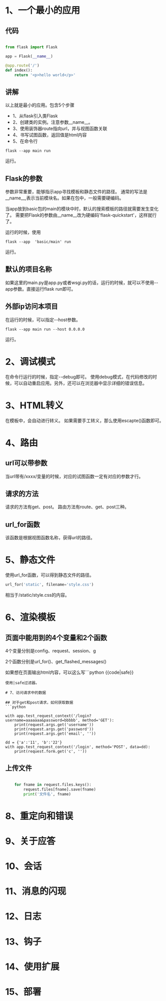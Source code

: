 # 1、一个最小的应用

## 代码
```python

from flask import Flask

app = Flask(__name__)

@app.route('/')
def index():
    return '<p>hello world</p>'

```

## 讲解
以上就是最小的应用。包含5个步骤
- 1、从flask引入类Flask
- 2、创建类的实例。注意参数__name__。
- 3、使用装饰器route指向url，并与视图函数关联
- 4、书写试图函数，返回值是html内容
- 5、在命令行
```shell  
flask --app main run
```
运行。

## Flask的参数
参数非常重要，能够指示app寻找模板和静态文件的路径。
通常的写法是__name__,表示当前模块名。如果在包中，一般需要硬编码。

当app放到basic包的main的模块中时，默认的搜索模板的路径就需要发生变化了。
需要把Flask的参数由__name__改为硬编码'flask-quickstart'，这样就行了。

运行的时候，使用
```shell
flask --app  'basic/main' run
```
运行。

## 默认的项目名称
如果这里的main.py是app.py或者wsgi.py的话，运行的时候，就可以不使用--app参数。直接运行flask run即可。

## 外部ip访问本项目
在运行的时候，可以指定--host参数。
```shell
flask --app main run --host 0.0.0.0
```
运行。

# 2、调试模式

在命令行运行的时候，指定--debug即可。
使用debug模式，在代码修改的时候，可以自动重启应用。另外，还可以在浏览器中显示详细的错误信息。


# 3、HTML转义
在模板中，会自动进行转义。
如果需要手工转义，那么使用escapte()函数即可。


# 4、路由
## url可以带参数

当url带有/xxxx/<id>变量的时候，对应的试图函数一定有对应的参数才行。

## 请求的方法
请求的方法有get、post。
路由方法有route、get、post三种。

## url_for函数
该函数是根据视图函数名称，获得url的路径。

# 5、静态文件
使用url_for函数，可以得到静态文件的路径。
```python
url_for('static', filename='style.css')
```

相当于/static/style.css的内容。


# 6、渲染模板
## 页面中能用到的4个变量和2个函数
4个变量分别是config、request、session、g

2个函数分别是url_for()、get_flashed_messages()

如果想在页面输出html内容，可以这么写```python
{{code|safe}}
```
使用|safe过滤器。

# 7、访问请求中的数据

## 对于get和post请求，如何获取数据
```python

with app.test_request_context('/login?username=aaaaaaa&password=bbbbb', method='GET'):
    print(request.args.get('username'))
    print(request.args.get('password'))
    print(request.args.get('email', ''))

dd = {'a':'11', 'b':'22'}
with app.test_request_context('/login', method='POST', data=dd):
    print(request.form.get('c', ''))
```

## 上传文件
```python

    for fname in request.files.keys():
        request.files[fname].save(fname)
        print('文件名', fname)
```

# 8、重定向和错误



# 9、关于应答
# 10、会话
# 11、消息的闪现
# 12、日志
# 13、钩子
# 14、使用扩展
# 15、部署